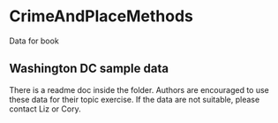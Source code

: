 # CrimeAndPlaceMethods
Data for book
## Washington DC sample data
There is a readme doc inside the folder. Authors are encouraged to use these data for their topic exercise. If the data are not suitable, please contact Liz or Cory. 

